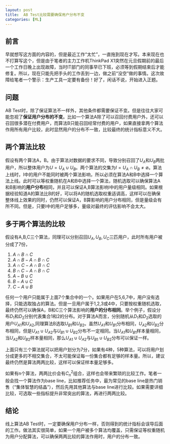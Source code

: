```yaml
---
layout: post
title:  AB Test比较需要确保用户分布不变
categories: [ML]
---
```


## 前言

早就想写这方面的内容的，但是最近工作“太忙”，一直拖到现在才写。本来现在也不打算写这个，但是由于笔者的主力工作机ThinkPad X1突然在元旦假期前的最后一个工作日晚上出现故障，当时IT部门的同事早已下班，必须等到假期结束后才能修复。所以，现在只能先把手头的工作丢到一边，做之前“没空”做的事情。这次故障给笔者一个警示：生产工具一定要有备份！好了，闲话不说，开始进入正题。



## 问题

AB Test时，除了保证算法不一样外，其他条件都需要保证不变。但是往往大家可能忽视了**保证用户分布的不变**。比如一个算法A除了可以召回付费用户外，还可以召回很多潜在付费用户，而算法B只能召回经常付费的用户，如果直接拿两个算法作用所有用户比较，此时显然用户的分布不一致，比较最终的统计指标意义不大。



## 两个算法比较

假设有两个算法A，B。由于算法对数据的要求不同，导致分别召回了$U_A​$和$U_B​$两批用户，所以整体用户为$U=U_A \cup U_B​$。两个算法的交集为$I = U_A \cap U_B \ne \emptyset​$。算法上线时，I中的用户不能同时被两个算法影响，所以必须在算法A和B中选择一个算法上线。此时可以等权重随机在A和B中选择一个算法，随机选取可以确保算法A和B影响的**用户分布**相同，并且可以保证A,B算法影响I中的用户量级相同。如果根据经验知道A的算法比B的好，可以将A的随机选取权重适调高，这样可以在确保整体线上效果的同时，仍然可以保证A，B算影响的用户分布相同，但是量级会有所不同。但是，只要I中的用户足够多，量级对最终的评估影响不会太大。



## 多于两个算法的比较

假设有A,B,C三个算法，同理可以分别召回$U_A,U_B,U_C$三匹用户，此时所有用户被分成了7份，

1. $A \cap B \cap C$
2. $A \cap B - A \cap B \cap C$
3. $A\cap C - A \cap B \cap C$
4. $B\cap C - A \cap B \cap C$
5. $A - B\cup C$
6. $B - A\cup C$
7. $C-A\cup B$

任何一个用户只能属于上面7个集合中的一个。如果用户在5,6,7中，用户没有选择，只能选取独占的算法。但是一旦用户属于1,2,3或4中，只要按权重随机选取，最终仍然可以确保A，B和C三个算法影响的**用户的分布相同**。举个例子，假设分布$D_1$和$D_2$分别代表集合1和2的分布。对于算法A而言，分别随机从$D_1$和$D_2$选取的用户$U_{A1}$和$U_{A2}$,同理算法B选取$U_{B1}$和$U_{B2}$。虽然$U_{A1}$和$U_{B1}$分布相同，$U_{A2}$和$U_{B2}$分布相同，但是$U_{A1} \cup U_{A2}$与$U_{B1} \cup U_{B2}$分布不一定相同。当$U_{A1}$和$U_{B1}$样本量相同，当$U_{A2}$和$U_{B2}$样本量相同，那么$U_{A1} \cup U_{A2}$与$U_{B1} \cup U_{B2}$分布可以保证一样。 

上面只有三个算法就可以把用户划分为7分，如果有4种，5种算法，可以将用户划分成更多的不相交集合，不太可能保证每一份集合都有足够的样本量。所以，建议最终仍然是算法两两比较，这样可以保证样本量足够多。

如果有n个算法，两两比价会有$C_n^2​$组合，这样也会带来繁琐的比较工作。笔者一般会找一个算法作为base line，比如推荐任务中，最为常见的base line是热门销售（“集体智慧的结晶”），然后先用其他算法与base line进行比较。如果需要详细比较，可选取一些指标提升非常突出的算法，再进行两两比较。



## 结论

线上算法AB Test时，一定要确保用户分布一样，否则得到的统计指标会误导后面的工作。做法其实很简单，如果一个用户被多个算法均覆盖，只需保证等权重随机为用户分配算法，可以确保两两比较的算法作用时，用户的分布一致。











